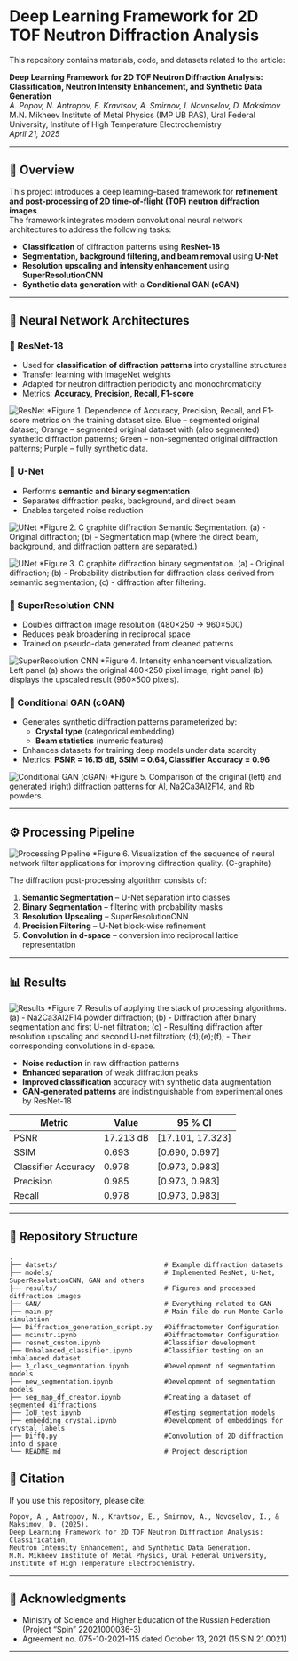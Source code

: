 # Deep Learning Framework for 2D TOF Neutron Diffraction Analysis

This repository contains materials, code, and datasets related to the article:

**Deep Learning Framework for 2D TOF Neutron Diffraction Analysis: Classification, Neutron Intensity Enhancement, and Synthetic Data Generation**  
_A. Popov, N. Antropov, E. Kravtsov, A. Smirnov, I. Novoselov, D. Maksimov_  
M.N. Mikheev Institute of Metal Physics (IMP UB RAS), Ural Federal University, Institute of High Temperature Electrochemistry  
_April 21, 2025_

---

## 📖 Overview

This project introduces a deep learning–based framework for **refinement and post-processing of 2D time-of-flight (TOF) neutron diffraction images**.  
The framework integrates modern convolutional neural network architectures to address the following tasks:

- **Classification** of diffraction patterns using **ResNet-18**  
- **Segmentation, background filtering, and beam removal** using **U-Net**  
- **Resolution upscaling and intensity enhancement** using **SuperResolutionCNN**  
- **Synthetic data generation** with a **Conditional GAN (cGAN)**  

---

## 🧩 Neural Network Architectures

### 🔹 ResNet-18
- Used for **classification of diffraction patterns** into crystalline structures  
- Transfer learning with ImageNet weights  
- Adapted for neutron diffraction periodicity and monochromaticity  
- Metrics: **Accuracy, Precision, Recall, F1-score**

![ResNet](./JAC_IMGS/Slide2.png)
*Figure 1. Dependence of Accuracy, Precision, Recall, and F1-score metrics on the training dataset size. Blue – segmented original dataset; Orange – segmented original dataset with (also segmented) synthetic diffraction patterns; Green – non-segmented original diffraction patterns; Purple – fully synthetic data.

### 🔹 U-Net
- Performs **semantic and binary segmentation**  
- Separates diffraction peaks, background, and direct beam  
- Enables targeted noise reduction

![UNet](./JAC_IMGS/Slide5.png)
*Figure 2. C graphite diffraction Semantic Segmentation. (a) - Original diffraction; (b) - Segmentation map (where the direct beam, background, and diffraction pattern are separated.)

![UNet](./JAC_IMGS/Slide6.png)
*Figure 3. C graphite diffraction binary segmentation. (a) - Original diffraction; (b) - Probability distribution for diffraction class derived from semantic segmentation; (c) - diffraction after filtering.

### 🔹 SuperResolution CNN
- Doubles diffraction image resolution (480×250 → 960×500)  
- Reduces peak broadening in reciprocal space  
- Trained on pseudo-data generated from cleaned patterns

![SuperResolution CNN](./JAC_IMGS/Slide8.png)
*Figure 4. Intensity enhancement visualization. Left panel (a) shows the original 480×250 pixel image; right panel (b) displays the upscaled result (960×500 pixels).

### 🔹 Conditional GAN (cGAN)
- Generates synthetic diffraction patterns parameterized by:
  - **Crystal type** (categorical embedding)
  - **Beam statistics** (numeric features)  
- Enhances datasets for training deep models under data scarcity  
- Metrics: **PSNR = 16.15 dB, SSIM = 0.64, Classifier Accuracy = 0.96**

![Conditional GAN (cGAN)](./JAC_IMGS/Slide3.png)
*Figure 5. Comparison of the original (left) and generated (right) diffraction patterns for Al, Na2Ca3Al2F14, and Rb powders.

---

## ⚙️ Processing Pipeline

![Processing Pipeline](./JAC_IMGS/Slide4.png)
*Figure 6. Visualization of the sequence of neural network filter applications for improving diffraction quality. (C-graphite)

The diffraction post-processing algorithm consists of:

1. **Semantic Segmentation** – U-Net separation into classes  
2. **Binary Segmentation** – filtering with probability masks  
3. **Resolution Upscaling** – SuperResolutionCNN  
4. **Precision Filtering** – U-Net block-wise refinement  
5. **Convolution in d-space** – conversion into reciprocal lattice representation  

---

## 📊 Results

![Results](./JAC_IMGS/Slide12.png)
*Figure 7. Results of applying the stack of processing algorithms. (a) - Na2Ca3Al2F14 powder diffraction; (b) - Diffraction after binary segmentation and first U-net filtration; (c) - Resulting diffraction after resolution upscaling and second U-net filtration; (d);(e);(f); - Their corresponding convolutions in d-space.

- **Noise reduction** in raw diffraction patterns  
- **Enhanced separation** of weak diffraction peaks  
- **Improved classification** accuracy with synthetic data augmentation  
- **GAN-generated patterns** are indistinguishable from experimental ones by ResNet-18

| Metric | Value | 95 % CI |
|--------|-------|-------|
| PSNR   | 17.213 dB | [17.101, 17.323] |
| SSIM   |  0.693 | [0.690, 0.697] |
| Classifier Accuracy | 0.978 | [0.973, 0.983] |
| Precision | 0.985 | [0.973, 0.983] |
| Recall | 0.978 | [0.973, 0.983] |

---

## 📂 Repository Structure

```
.
├── datsets/                           # Example diffraction datasets
├── models/                            # Implemented ResNet, U-Net, SuperResolutionCNN, GAN and others
├── results/                           # Figures and processed diffraction images
├── GAN/                               # Everything related to GAN
├── main.py                            # Main file do run Monte-Carlo simulation
├── Diffraction_generation_script.py   #Diffractometer Configuration
├── mcinstr.ipynb                      #Diffractometer Configuration
├── resnet_custom.ipynb                #Classifier development
├── Unbalanced_classifier.ipynb        #Classifier testing on an imbalanced dataset
├── 3_class_segmentation.ipynb         #Development of segmentation models
├── new_segmentation.ipynb             #Development of segmentation models
├── seg_map_df_creator.ipynb           #Creating a dataset of segmented diffractions
├── IoU_test.ipynb                     #Testing segmentation models
├── embedding_crystal.ipynb            #Development of embeddings for crystal labels
├── DiffQ.py                           #Convolution of 2D diffraction into d space
└── README.md                          # Project description
```

## 📑 Citation

If you use this repository, please cite:

```
Popov, A., Antropov, N., Kravtsov, E., Smirnov, A., Novoselov, I., & Maksimov, D. (2025).
Deep Learning Framework for 2D TOF Neutron Diffraction Analysis: Classification,
Neutron Intensity Enhancement, and Synthetic Data Generation.
M.N. Mikheev Institute of Metal Physics, Ural Federal University, Institute of High Temperature Electrochemistry.
```

---

## 🙏 Acknowledgments

- Ministry of Science and Higher Education of the Russian Federation (Project “Spin” 22021000036-3)  
- Agreement no. 075-10-2021-115 dated October 13, 2021 (15.SIN.21.0021)

---

